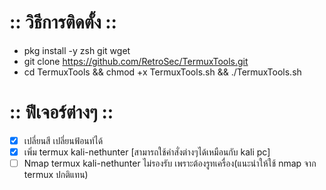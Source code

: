 # :: วิธีการติดตั้ง ::
 - pkg install -y zsh git wget
 - git clone https://github.com/RetroSec/TermuxTools.git
 - cd TermuxTools && chmod +x TermuxTools.sh && ./TermuxTools.sh
 
# :: ฟีเจอร์ต่างๆ ::
- [x] เปลี่ยนสี เปลี่ยนฟ้อนท์ได้
- [x] เพิ่ม termux kali-nethunter [สามารถใช้คำสั่งต่างๆได้เหมือนกับ kali pc]
- [ ] Nmap termux kali-nethunter ไม่รองรับ เพราะต้องรูทเครื่อง(แนะนำให้ใช้ nmap จาก termux ปกติแทน)
